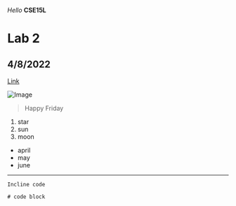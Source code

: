 *Hello*
**CSE15L**

# Lab 2
## 4/8/2022

[Link](https://celesteck.github.io/cse15l-lab-reports/)

![Image](https://images.prismic.io/nomakenolife/15066336735f8d65864627965855723583dbe870_bt211.jpg?auto=compress,format)

> Happy Friday

1. star
2. sun
3. moon

- april
- may
- june

***

`Incline code`

```
# code block
```


